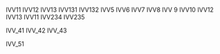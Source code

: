 #
IVV11
IVV12
IVV13
IVV131
IVV132
IVV5
IVV6
IVV7
IVV8
IVV 9
IVV10
IVV12
IVV13
IVV11
IVV234
IVV235

IVV_41
IVV_42
IVV_43

IVV_51



